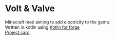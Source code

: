 # Volt & Valve
Minecraft mod aiming to add electricity to the game.\
Written in kotlin using [Kotlin for forge](https://www.curseforge.com/minecraft/mc-mods/kotlin-for-forge)\
[Project card](https://www.overleaf.com/read/jtzfmykffcnk#ab4e31)
